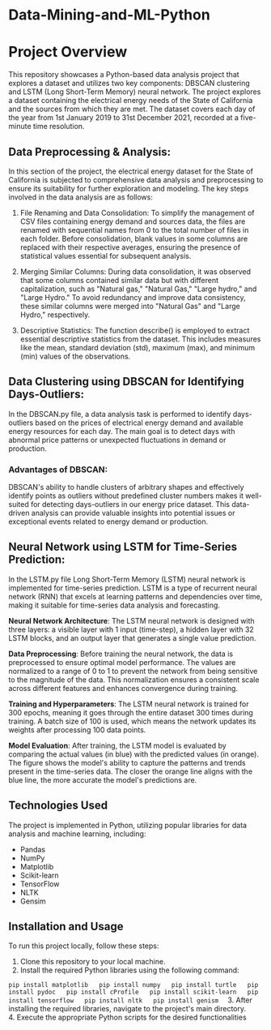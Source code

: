 # Data-Mining-and-ML-Python


# Project Overview

This repository showcases a Python-based data analysis project that explores a dataset and utilizes two key components: DBSCAN clustering and LSTM (Long Short-Term Memory) neural network. The project explores a dataset containing the electrical energy needs of the State of California and the sources from which they are met. The dataset covers each day of the year from 1st January 2019 to 31st December 2021, recorded at a five-minute time resolution.


## Data Preprocessing & Analysis:

In this section of the project, the electrical energy dataset for the State of California is subjected to comprehensive data analysis and preprocessing to ensure its suitability for further exploration and modeling. The key steps involved in the data analysis are as follows:

1. File Renaming and Data Consolidation: To simplify the management of CSV files containing energy demand and sources data, the files are renamed with sequential names from 0 to the total number of files in each folder. Before consolidation, blank values in some columns are replaced with their respective averages, ensuring the presence of statistical values essential for subsequent analysis.

2. Merging Similar Columns: During data consolidation, it was observed that some columns contained similar data but with different capitalization, such as "Natural gas," "Natural Gas," "Large hydro," and "Large Hydro." To avoid redundancy and improve data consistency, these similar columns were merged into "Natural Gas" and "Large Hydro," respectively.

3. Descriptive Statistics: The function describe() is employed to extract essential descriptive statistics from the dataset. This includes measures like the mean, standard deviation (std), maximum (max), and minimum (min) values of the observations. 


## Data Clustering using DBSCAN for Identifying Days-Outliers:

In the DBSCAN.py file, a data analysis task is performed to identify days-outliers based on the prices of electrical energy demand and available energy resources for each day. The main goal is to detect days with abnormal price patterns or unexpected fluctuations in demand or production.

### Advantages of DBSCAN:
DBSCAN's ability to handle clusters of arbitrary shapes and effectively identify points as outliers without predefined cluster numbers makes it well-suited for detecting days-outliers in our energy price dataset. This data-driven analysis can provide valuable insights into potential issues or exceptional events related to energy demand or production.

## Neural Network using LSTM for Time-Series Prediction:

In the LSTM.py file Long Short-Term Memory (LSTM) neural network is implemented for time-series prediction. LSTM is a type of recurrent neural network (RNN) that excels at learning patterns and dependencies over time, making it suitable for time-series data analysis and forecasting.

**Neural Network Architecture**:
The LSTM neural network is designed with three layers: a visible layer with 1 input (time-step), a hidden layer with 32 LSTM blocks, and an output layer that generates a single value prediction.

**Data Preprocessing**:
Before training the neural network, the data is preprocessed to ensure optimal model performance. The values are normalized to a range of 0 to 1 to prevent the network from being sensitive to the magnitude of the data. This normalization ensures a consistent scale across different features and enhances convergence during training.

**Training and Hyperparameters**:
The LSTM neural network is trained for 300 epochs, meaning it goes through the entire dataset 300 times during training. A batch size of 100 is used, which means the network updates its weights after processing 100 data points.

**Model Evaluation**:
After training, the LSTM model is evaluated by comparing the actual values (in blue) with the predicted values (in orange). The figure shows the model's ability to capture the patterns and trends present in the time-series data. The closer the orange line aligns with the blue line, the more accurate the model's predictions are.


## Technologies Used

The project is implemented in Python, utilizing popular libraries for data analysis and machine learning, including:
- Pandas
- NumPy
- Matplotlib
- Scikit-learn
- TensorFlow
- NLTK
- Gensim

## Installation and Usage

To run this project locally, follow these steps:

1. Clone this repository to your local machine.
2. Install the required Python libraries using the following command:

``
pip install matplotlib  
pip install numpy  
pip install turtle  
pip install pydoc  
pip install cProfile  
pip install scikit-learn  
pip install tensorflow  
pip install nltk  
pip install genism  
``
3. After installing the required libraries, navigate to the project's main directory.  
4. Execute the appropriate Python scripts for the desired functionalities 
